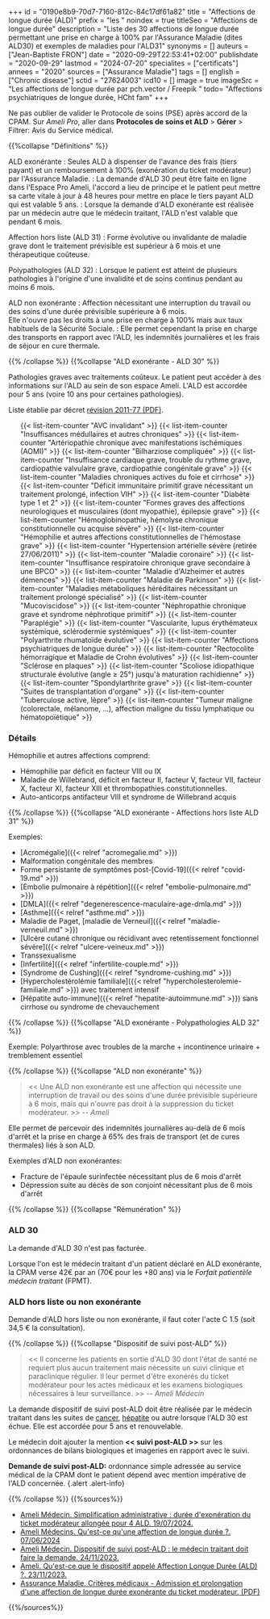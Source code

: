+++
id = "0190e8b9-70d7-7160-812c-84c17df61a82"
title = "Affections de longue durée (ALD)"
prefix = "les "
noindex = true
titleSeo = "Affections de longue durée"
description = "Liste des 30 affections de longue durée permettant une prise en charge à 100% par l'Assurance Maladie (dites ALD30) et exemples de maladies pour l'ALD31"
synonyms = []
auteurs = ["Jean-Baptiste FRON"]
date = "2020-09-29T22:53:41+02:00"
publishdate = "2020-09-29"
lastmod = "2024-07-20"
specialites = ["certificats"]
annees = "2020"
sources = ["Assurance Maladie"]
tags = []
english = ["Chronic disease"]
sctid = "27624003"
icd10 = []
image = true
imageSrc = "Les affections de longue durée par pch.vector / Freepik "
todo= "Affections psychiatriques de longue durée, HCht fam"
+++

Ne pas oublier de valider le Protocole de soins (PSE) après accord de la CPAM. Sur *Ameli Pro*, aller dans **Protocoles de soins et ALD** > **Gérer** > Filtrer: Avis du Service médical.

{{%collapse "Définitions" %}}

ALD exonérante
: Seules ALD à dispenser de l'avance des frais (tiers payant) et un remboursement à 100% (exonération du ticket modérateur) par l'Assurance Maladie.
: La demande d'ALD 30 peut être faite en ligne dans l'Espace Pro Ameli, l'accord a lieu de principe et le patient peut mettre sa carte vitale à jour à 48 heures pour mettre en place le tiers payant ALD qui est valable 5 ans.
: Lorsque la demande d'ALD exonérante est réalisée par un médecin autre que le médecin traitant, l'ALD n'est valable que pendant 6 mois.

Affection hors liste (ALD 31)
: Forme évolutive ou invalidante de maladie grave dont le traitement prévisible est supérieur à 6 mois et une thérapeutique coûteuse.

Polypathologies (ALD 32)
: Lorsque le patient est atteint de plusieurs pathologies à l'origine d'une invalidité et de soins continus pendant au moins 6 mois.

ALD non exonérante
: Affection nécessitant une interruption du travail ou des soins d'une durée prévisible supérieure à 6 mois.  
Elle n'ouvre pas les droits à une prise en charge à 100% mais aux taux habituels de la Sécurité Sociale.
: Elle permet cependant la prise en charge des transports en rapport avec l'ALD, les indemnités journalières et les frais de séjour en cure thermale.

{{% /collapse %}}
{{%collapse "ALD exonérante - ALD 30" %}}

Pathologies graves avec traitements coûteux. Le patient peut accéder à des informations sur l'ALD au sein de son espace Ameli. L'ALD est accordée pour 5 ans (voire 10 ans pour certaines pathologies).

Liste établie par décret [révision 2011-77 (PDF)](https://www.ameli.fr/sites/default/files/Documents/3901/document/decret-2011-77_journal-officiel.pdf).

<ul class="list-group my-4 list-counter">
  {{< list-item-counter "AVC invalidant" >}}
  {{< list-item-counter "Insuffisances médullaires et autres chroniques" >}}
  {{< list-item-counter "Artériopathie chronique avec manifestations ischémiques (AOMI)" >}}
  {{< list-item-counter "Bilharziose compliquée" >}}
  {{< list-item-counter "Insuffisance cardiaque grave, trouble du rythme grave, cardiopathie valvulaire grave, cardiopathie congénitale grave" >}}
  {{< list-item-counter "Maladies chroniques actives du foie et cirrhose" >}}
  {{< list-item-counter "Déficit immunitaire primitif grave nécessitant un traitement prolongé, infection VIH" >}}
  {{< list-item-counter "Diabète type 1 et 2" >}}
  {{< list-item-counter "Formes graves des affections neurologiques et musculaires (dont myopathie), épilepsie grave" >}}
  {{< list-item-counter "Hémoglobinopathie, hémolyse chronique constitutionnelle ou acquise sévère" >}}
  {{< list-item-counter "Hémophilie et autres affections constitutionnelles de l'hémostase grave" >}}
  {{< list-item-counter "Hypertension artérielle sévère (retirée 27/06/2011)" >}}
  {{< list-item-counter "Maladie coronaire" >}}
  {{< list-item-counter "Insuffisance respiratoire chronique grave secondaire à une BPCO" >}}
  {{< list-item-counter "Maladie d'Alzheimer et autres démences" >}}
  {{< list-item-counter "Maladie de Parkinson" >}}
  {{< list-item-counter "Maladies métaboliques héréditaires nécessitant un traitement prolongé spécialisé" >}}
  {{< list-item-counter "Mucoviscidose" >}}
  {{< list-item-counter "Néphropathie chronique grave et syndrome néphrotique primitif" >}}
  {{< list-item-counter "Paraplégie" >}}
  {{< list-item-counter "Vascularite, lupus érythémateux systémique, sclérodermie systémiques" >}}
  {{< list-item-counter "Polyarthrite rhumatoïde évolutive" >}}
  {{< list-item-counter "Affections psychiatriques de longue durée" >}}
  {{< list-item-counter "Rectocolite hémorragique et Maladie de Crohn évolutives" >}}
  {{< list-item-counter "Sclérose en plaques" >}}
  {{< list-item-counter "Scoliose idiopathique structurale évolutive (angle ≥ 25°) jusqu'à maturation rachidienne" >}}
  {{< list-item-counter "Spondylarthrite grave" >}}
  {{< list-item-counter "Suites de transplantation d'organe" >}}
  {{< list-item-counter "Tuberculose active, lèpre" >}}
  {{< list-item-counter "Tumeur maligne (colorectale, mélanome, ...), affection maligne du tissu lymphatique ou hématopoïétique" >}}
</ul>

### Détails

Hémophilie et autres affections comprend:

- Hémophilie par déficit en facteur VIII ou IX
- Maladie de Willebrand, déficit en facteur II, facteur V, facteur VII, facteur X, facteur XI, facteur XIII et thrombopathies constitutionnelles.
- Auto-anticorps antifacteur VIII et syndrome de Willebrand acquis

{{% /collapse %}}
{{%collapse "ALD exonérante - Affections hors liste ALD 31" %}}

Exemples:

- [Acromégalie]({{< relref "acromegalie.md" >}})
- Malformation congénitale des membres
- Forme persistante de symptômes post-[Covid-19]({{< relref "covid-19.md" >}})
- [Embolie pulmonaire à répétition]({{< relref "embolie-pulmonaire.md" >}})
- [DMLA]({{< relref "degenerescence-maculaire-age-dmla.md" >}})
- [Asthme]({{< relref "asthme.md" >}})
- Maladie de Paget, [maladie de Verneuil]({{< relref "maladie-verneuil.md" >}})
- [Ulcère cutané chronique ou récidivant avec retentissement fonctionnel sévère]({{< relref "ulcere-veineux.md" >}})
- Transsexualisme
- [Infertilité]({{< relref "infertilite-couple.md" >}})
- [Syndrome de Cushing]({{< relref "syndrome-cushing.md" >}})
- [Hypercholestérolémie familiale]({{< relref "hypercholesterolemie-familiale.md" >}}) avec traitement intensif
- [Hépatite auto-immune]({{< relref "hepatite-autoimmune.md" >}}) sans cirrhose ou syndrome de chevauchement

{{% /collapse %}}
{{%collapse "ALD exonérante - Polypathologies ALD 32" %}}

Exemple: Polyarthrose avec troubles de la marche + incontinence urinaire + tremblement essentiel

{{% /collapse %}}
{{%collapse "ALD non exonérante" %}}

> << Une ALD non exonérante est une affection qui nécessite une interruption de travail ou des soins d'une durée prévisible supérieure à 6 mois, mais qui n'ouvre pas droit à la suppression du ticket modérateur. >> -- *Ameli*

Elle permet de percevoir des indemnités journalières au-delà de 6 mois d'arrêt et la prise en charge à 65% des frais de transport (et de cures thermales) liés à son ALD.

Exemples d'ALD non exonérantes:

- Fracture de l'épaule surinfectée nécessitant plus de 6 mois d'arrêt
- Dépression suite au décès de son conjoint nécessitant plus de 6 mois d'arrêt

{{% /collapse %}}
{{%collapse "Rémunération" %}}

### ALD 30

La demande d'ALD 30 n'est pas facturée.

Lorsque l'on est le médecin traitant d'un patient déclaré en ALD exonérante, la CPAM verse 42€ par an (70€ pour les +80 ans) via le *Forfait patientèle médecin traitant* (FPMT).

### ALD hors liste ou non exonérante

Demande d'ALD hors liste ou non exonérante, il faut coter l'acte C 1.5 (soit 34,5 € la consultation).

{{% /collapse %}}
{{%collapse "Dispositif de suivi post-ALD" %}}

> << Il concerne les patients en sortie d'ALD 30 dont l'état de santé ne requiert plus aucun traitement mais nécessite un suivi clinique et paraclinique régulier. Il leur permet d'être exonérés du ticket modérateur pour les actes médicaux et les examens biologiques nécessaires à leur surveillance. >> -- *Ameli Médecin*

La demande dispositif de suivi post-ALD doit être réalisée par le médecin traitant dans les suites de [cancer](/tags/cancer/), [hépatite](/tags/hepatite/) ou autre lorsque l'ALD 30 est échue. Elle est accordée pour 5 ans et renouvelable.

Le médecin doit ajouter la mention **<< suivi post-ALD >>** sur les ordonnances de bilans biologiques et imageries en rapport avec le suivi.

**Demande de suivi post-ALD:** ordonnance simple adressée au service médical de la CPAM dont le patient dépend avec mention impérative de l'ALD concernée.
{.alert .alert-info}

{{% /collapse %}}
{{%sources%}}

- [Ameli Médecin. Simplification administrative : durée d'exonération du ticket modérateur allongée pour 4 ALD. 19/07/2024.](https://www.ameli.fr/medecin/actualites/simplification-administrative-duree-d-exoneration-du-ticket-moderateur-allongee-pour-4-ald-0)
- [Ameli Médecins. Qu'est-ce qu'une affection de longue durée ?. 07/06/2024](https://www.ameli.fr/medecin/exercice-liberal/prise-charge-situation-type-soin/situation-patient-ald-affection-longue-duree/definition-ald)
- [Ameli Médecin. Dispositif de suivi post-ALD : le médecin traitant doit faire la demande. 24/11/2023.](https://www.ameli.fr/hauts-de-seine/medecin/actualites/dispositif-de-suivi-post-ald-le-medecin-traitant-doit-faire-la-demande)
- [Ameli. Qu'est-ce que le dispositif appelé Affection Longue Durée (ALD) ?. 23/11/2023.](https://www.ameli.fr/assure/droits-demarches/maladie-accident-hospitalisation/affection-longue-duree-ald/affection-longue-duree-maladie-chronique)
- [Assurance Maladie. Critères médicaux - Admission et prolongation d'une affection de longue durée exonérante du ticket modérateur. (PDF)](https://www.ameli.fr/sites/default/files/Documents/ald-exonerante-criteres-medicaux_assurance-maladie.pdf)

{{%/sources%}}
